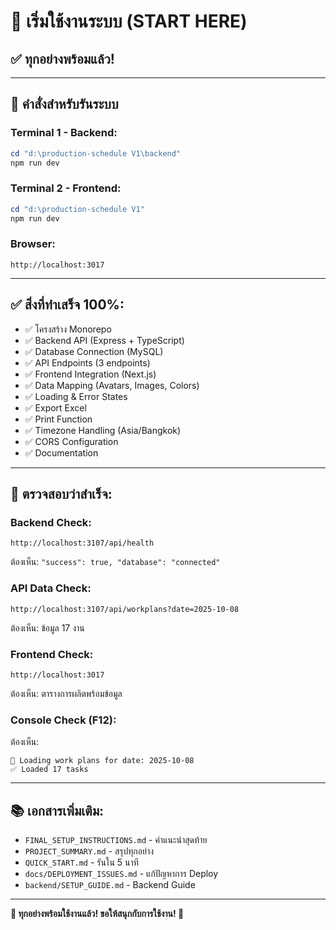 # 🚀 เริ่มใช้งานระบบ (START HERE)

## ✅ **ทุกอย่างพร้อมแล้ว!**

---

## 📝 **คำสั่งสำหรับรันระบบ**

### **Terminal 1 - Backend:**
```powershell
cd "d:\production-schedule V1\backend"
npm run dev
```

### **Terminal 2 - Frontend:**
```powershell
cd "d:\production-schedule V1"
npm run dev
```

### **Browser:**
```
http://localhost:3017
```

---

## ✅ **สิ่งที่ทำเสร็จ 100%:**

- ✅ โครงสร้าง Monorepo
- ✅ Backend API (Express + TypeScript)
- ✅ Database Connection (MySQL)
- ✅ API Endpoints (3 endpoints)
- ✅ Frontend Integration (Next.js)
- ✅ Data Mapping (Avatars, Images, Colors)
- ✅ Loading & Error States
- ✅ Export Excel
- ✅ Print Function
- ✅ Timezone Handling (Asia/Bangkok)
- ✅ CORS Configuration
- ✅ Documentation

---

## 🎯 **ตรวจสอบว่าสำเร็จ:**

### Backend Check:
```
http://localhost:3107/api/health
```
ต้องเห็น: `"success": true, "database": "connected"`

### API Data Check:
```
http://localhost:3107/api/workplans?date=2025-10-08
```
ต้องเห็น: ข้อมูล 17 งาน

### Frontend Check:
```
http://localhost:3017
```
ต้องเห็น: ตารางการผลิตพร้อมข้อมูล

### Console Check (F12):
ต้องเห็น:
```
🔄 Loading work plans for date: 2025-10-08
✅ Loaded 17 tasks
```

---

## 📚 **เอกสารเพิ่มเติม:**

- `FINAL_SETUP_INSTRUCTIONS.md` - คำแนะนำสุดท้าย
- `PROJECT_SUMMARY.md` - สรุปทุกอย่าง
- `QUICK_START.md` - รันใน 5 นาที
- `docs/DEPLOYMENT_ISSUES.md` - แก้ปัญหาการ Deploy
- `backend/SETUP_GUIDE.md` - Backend Guide

---

**🎉 ทุกอย่างพร้อมใช้งานแล้ว! ขอให้สนุกกับการใช้งาน! 🚀**





